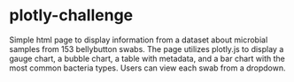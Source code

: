 # plotly-challenge
 Simple html page to display information from a dataset about microbial samples from 153 bellybutton swabs. The page utilizes plotly.js to display a gauge chart, a bubble chart, a table with metadata, and a bar chart with the most common bacteria types. Users can view each swab from a dropdown. 
